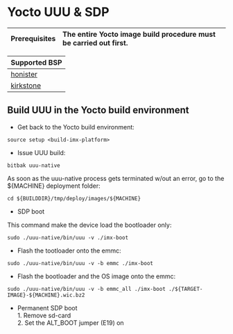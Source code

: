 # Yocto UUU & SDP

| Prerequisites | The entire Yocto image build procedure must be carried out first.
| :--- | :--- |


|Supported BSP|
| :--- |
|[honister](https://github.com/compulab-yokneam/meta-bsp-imx8mp/tree/honister)|
|[kirkstone](https://github.com/compulab-yokneam/meta-bsp-imx8mp/tree/kirkstone)|


## Build UUU in the Yocto build environment

* Get back to the Yocto build environment:
```
source setup <build-imx-platform>
```
* Issue UUU build:
```
bitbak uuu-native
```
As soon as the uuu-native process gets terminated w/out an error, go to the ${MACHINE} deployment folder:
```
cd ${BUILDDIR}/tmp/deploy/images/${MACHINE}
```

* SDP boot

This command make the device load the bootloader only:
```
sudo ./uuu-native/bin/uuu -v ./imx-boot
```

* Flash the tootloader onto the emmc:
```
sudo ./uuu-native/bin/uuu -v -b emmc ./imx-boot
```

* Flash the bootloader and the OS image onto the emmc:
```
sudo ./uuu-native/bin/uuu -v -b emmc_all ./imx-boot ./${TARGET-IMAGE}-${MACHINE}.wic.bz2
```

* Permanent SDP boot
 <br>1. Remove sd-card
 <br>2. Set the ALT_BOOT jumper (E19) on
